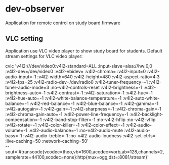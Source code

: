 # dev-observer
Application for remote control on study board firmware

## VLC setting
Application use VLC video player to show study board for students.
Default stream settings for VLC video player:

cvlc 'v4l2:///dev/video0:v4l2-standard=ALL :input-slave=alsa://hw:0,0 :v4l2-dev=/dev/video0 :v4l2-vbidev= :v4l2-chroma= :v4l2-input=0 :v4l2-audio-input=-1 :v4l2-width=640 :v4l2-height=480 :v4l2-aspect-ratio=4\:3 :v4l2-fps=25 :v4l2-radio-dev=/dev/radio0 :v4l2-tuner-frequency=-1 :v4l2-tuner-audio-mode=3 :no-v4l2-controls-reset :v4l2-brightness=-1 :v4l2-brightness-auto=-1 :v4l2-contrast=-1 :v4l2-saturation=-1 :v4l2-hue=-1 :v4l2-hue-auto=-1 :v4l2-white-balance-temperature=-1 :v4l2-auto-white-balance=-1 :v4l2-red-balance=-1 :v4l2-blue-balance=-1 :v4l2-gamma=-1 :v4l2-autogain=-1 :v4l2-gain=-1 :v4l2-sharpness=-1 :v4l2-chroma-gain=-1 :v4l2-chroma-gain-auto=-1 :v4l2-power-line-frequency=-1 :v4l2-backlight-compensation=-1 :v4l2-band-stop-filter=-1 :no-v4l2-hflip :no-v4l2-vflip :v4l2-rotate=-1 :v4l2-color-killer=-1 :v4l2-color-effect=-1 :v4l2-audio-volume=-1 :v4l2-audio-balance=-1 :no-v4l2-audio-mute :v4l2-audio-bass=-1 :v4l2-audio-treble=-1 :no-v4l2-audio-loudness :v4l2-set-ctrls= :live-caching=50 :network-caching=50' \
--sout='#transcode{vcodec=theo,vb=1600,acodec=vorb,ab=128,channels=2,samplerate=44100,scodec=none}:http{mux=ogg,dst=:8081/stream}'

